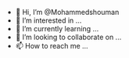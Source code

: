 - 👋 Hi, I’m @Mohammedshouman
- 👀 I’m interested in ...
- 🌱 I’m currently learning ...
- 💞️ I’m looking to collaborate on ...
- 📫 How to reach me ...

<!---
Mohammedshouman/Mohammedshouman is a ✨ special ✨ repository because its `README.md` (this file) appears on your GitHub profile.
You can click the Preview link to take a look at your changes.
--->
